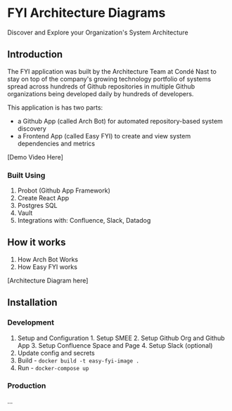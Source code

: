 # FYI Architecture Diagrams

Discover and Explore your Organization's System Architecture

## Introduction

The FYI application was built by the Architecture Team at Condé Nast to stay on top of the company's growing technology portfolio of systems spread across hundreds of Github repositories in multiple Github organizations being developed daily by hundreds of developers.

This application is has two parts:

  - a Github App (called Arch Bot) for automated repository-based system discovery
  - a Frontend App (called Easy FYI) to create and view system dependencies and metrics

[Demo Video Here]

### Built Using

  1. Probot (Github App Framework)
  2. Create React App
  3. Postgres SQL
  4. Vault
  5. Integrations with: Confluence, Slack, Datadog


## How it works

  1. How Arch Bot Works
  2. How Easy FYI works

[Architecture Diagram here]

## Installation

### Development

  1. Setup and Configuration
    1. Setup SMEE
    2. Setup Github Org and Github App
    3. Setup Confluence Space and Page
    4. Setup Slack (optional)
  2. Update config and secrets
  3. Build
    - `docker build -t easy-fyi-image .`
  4. Run
    - `docker-compose up`

### Production
...
